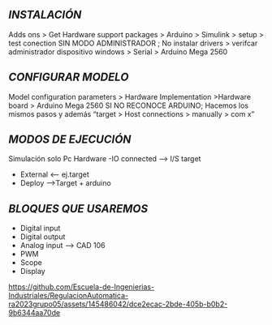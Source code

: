## ***INSTALACIÓN***

Adds ons > Get Hardware support packages > Arduino > Simulink > setup >
test conection
SIN MODO ADMINISTRADOR ; No instalar drivers > verifcar administrador dispositivo windows > Serial > Arduino Mega 2560

## ***CONFIGURAR MODELO***

Model configuration parameters > Hardware Implementation >Hardware board > Arduino Mega 2560
SI NO RECONOCE ARDUINO; Hacemos los mismos pasos y además “target > Host connections > manually > com x”

## ***MODOS DE EJECUCIÓN***

Simulación solo Pc
Hardware
-IO connected --> I/S target
- External <-- ej.target
- Deploy -->Target + arduino

## ***BLOQUES QUE USAREMOS***

- Digital input
- Digital output
- Analog input --> CAD 106
- PWM
- Scope
- Display

https://github.com/Escuela-de-Ingenierias-Industriales/RegulacionAutomatica-ra2023grupo05/assets/145486042/dce2ecac-2bde-405b-b0b2-9b6344aa70de
